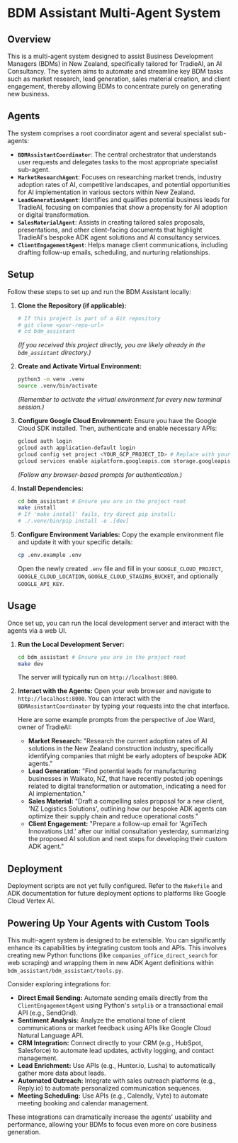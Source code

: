 # BDM Assistant Multi-Agent System

## Overview

This is a multi-agent system designed to assist Business Development Managers (BDMs) in New Zealand, specifically tailored for TradieAI, an AI Consultancy. The system aims to automate and streamline key BDM tasks such as market research, lead generation, sales material creation, and client engagement, thereby allowing BDMs to concentrate purely on generating new business.

## Agents

The system comprises a root coordinator agent and several specialist sub-agents:

*   **`BDMAssistantCoordinator`**: The central orchestrator that understands user requests and delegates tasks to the most appropriate specialist sub-agent.
*   **`MarketResearchAgent`**: Focuses on researching market trends, industry adoption rates of AI, competitive landscapes, and potential opportunities for AI implementation in various sectors within New Zealand.
*   **`LeadGenerationAgent`**: Identifies and qualifies potential business leads for TradieAI, focusing on companies that show a propensity for AI adoption or digital transformation.
*   **`SalesMaterialAgent`**: Assists in creating tailored sales proposals, presentations, and other client-facing documents that highlight TradieAI's bespoke ADK agent solutions and AI consultancy services.
*   **`ClientEngagementAgent`**: Helps manage client communications, including drafting follow-up emails, scheduling, and nurturing relationships.

## Setup

Follow these steps to set up and run the BDM Assistant locally:

1.  **Clone the Repository (if applicable):**
    ```bash
    # If this project is part of a Git repository
    # git clone <your-repo-url>
    # cd bdm_assistant
    ```
    *(If you received this project directly, you are likely already in the `bdm_assistant` directory.)*

2.  **Create and Activate Virtual Environment:**
    ```bash
    python3 -m venv .venv
    source .venv/bin/activate
    ```
    *(Remember to activate the virtual environment for every new terminal session.)*

3.  **Configure Google Cloud Environment:**
    Ensure you have the Google Cloud SDK installed. Then, authenticate and enable necessary APIs:
    ```bash
    gcloud auth login
    gcloud auth application-default login
    gcloud config set project <YOUR_GCP_PROJECT_ID> # Replace with your actual GCP Project ID
    gcloud services enable aiplatform.googleapis.com storage.googleapis.com cloudbuild.googleapis.com run.googleapis.com artifactregistry.googleapis.com
    ```
    *(Follow any browser-based prompts for authentication.)*

4.  **Install Dependencies:**
    ```bash
    cd bdm_assistant # Ensure you are in the project root
    make install
    # If 'make install' fails, try direct pip install:
    # ./.venv/bin/pip install -e .[dev]
    ```

5.  **Configure Environment Variables:**
    Copy the example environment file and update it with your specific details:
    ```bash
    cp .env.example .env
    ```
    Open the newly created `.env` file and fill in your `GOOGLE_CLOUD_PROJECT`, `GOOGLE_CLOUD_LOCATION`, `GOOGLE_CLOUD_STAGING_BUCKET`, and optionally `GOOGLE_API_KEY`.

## Usage

Once set up, you can run the local development server and interact with the agents via a web UI.

1.  **Run the Local Development Server:**
    ```bash
    cd bdm_assistant # Ensure you are in the project root
    make dev
    ```
    The server will typically run on `http://localhost:8000`.

2.  **Interact with the Agents:**
    Open your web browser and navigate to `http://localhost:8000`. You can interact with the `BDMAssistantCoordinator` by typing your requests into the chat interface.

    Here are some example prompts from the perspective of Joe Ward, owner of TradieAI:

    *   **Market Research:** "Research the current adoption rates of AI solutions in the New Zealand construction industry, specifically identifying companies that might be early adopters of bespoke ADK agents."
    *   **Lead Generation:** "Find potential leads for manufacturing businesses in Waikato, NZ, that have recently posted job openings related to digital transformation or automation, indicating a need for AI implementation."
    *   **Sales Material:** "Draft a compelling sales proposal for a new client, 'NZ Logistics Solutions', outlining how our bespoke ADK agents can optimize their supply chain and reduce operational costs."
    *   **Client Engagement:** "Prepare a follow-up email for 'AgriTech Innovations Ltd.' after our initial consultation yesterday, summarizing the proposed AI solution and next steps for developing their custom ADK agent."

## Deployment

Deployment scripts are not yet fully configured. Refer to the `Makefile` and ADK documentation for future deployment options to platforms like Google Cloud Vertex AI.

## Powering Up Your Agents with Custom Tools

This multi-agent system is designed to be extensible. You can significantly enhance its capabilities by integrating custom tools and APIs. This involves creating new Python functions (like `companies_office_direct_search` for web scraping) and wrapping them in new ADK Agent definitions within `bdm_assistant/bdm_assistant/tools.py`.

Consider exploring integrations for:

*   **Direct Email Sending:** Automate sending emails directly from the `ClientEngagementAgent` using Python's `smtplib` or a transactional email API (e.g., SendGrid).
*   **Sentiment Analysis:** Analyze the emotional tone of client communications or market feedback using APIs like Google Cloud Natural Language API.
*   **CRM Integration:** Connect directly to your CRM (e.g., HubSpot, Salesforce) to automate lead updates, activity logging, and contact management.
*   **Lead Enrichment:** Use APIs (e.g., Hunter.io, Lusha) to automatically gather more data about leads.
*   **Automated Outreach:** Integrate with sales outreach platforms (e.g., Reply.io) to automate personalized communication sequences.
*   **Meeting Scheduling:** Use APIs (e.g., Calendly, Vyte) to automate meeting booking and calendar management.

These integrations can dramatically increase the agents' usability and performance, allowing your BDMs to focus even more on core business generation.
